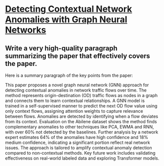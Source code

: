 # [Detecting Contextual Network Anomalies with Graph Neural Networks](https://arxiv.org/abs/2312.06342)

## Write a very high-quality paragraph summarizing the paper that effectively covers the paper.

 Here is a summary paragraph of the key points from the paper:

This paper proposes a novel graph neural network (GNN) approach for detecting contextual anomalies in network traffic flows over time. The method represents origin-destination (OD) traffic flows as nodes in a graph and connects them to learn contextual relationships. A GNN model is trained in a self-supervised manner to predict the next OD flow value using only context flows, assigning attention weights to capture relevance between flows. Anomalies are detected by identifying when a flow deviates from its context. Evaluation on the Abilene dataset shows the method finds complementary anomalies to other techniques like PCA, EWMA and RNN, with over 60% not detected by the baselines. Further analysis by a network expert estimates 64% of the anomalies have high confidence and 18% medium confidence, indicating a significant portion reflect real network issues. The approach is tailored to amplify contextual anomaly detection compared to non-contextual methods. Key future work includes validating effectiveness on real-world labeled data and exploring Transformer models.
